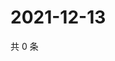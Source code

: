 # 2021-12-13

共 0 条

<!-- BEGIN WEIBO -->
<!-- 最后更新时间 Mon Dec 13 2021 12:19:37 GMT+0800 (China Standard Time) -->

<!-- END WEIBO -->
